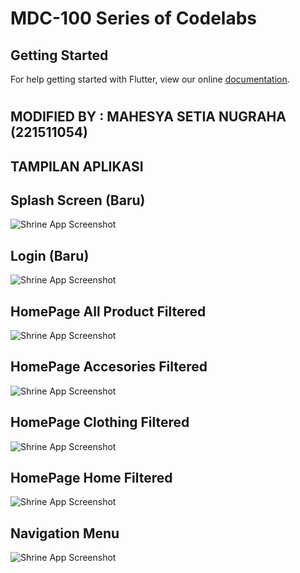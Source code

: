 # MDC-100 Series of Codelabs

## Getting Started

For help getting started with Flutter, view our online
[documentation](https://flutter.io/).
#
## MODIFIED BY : MAHESYA SETIA NUGRAHA (221511054)

## TAMPILAN APLIKASI
## Splash Screen (Baru)
![Shrine App Screenshot](screenshot/splashscreen.jpg)

## Login (Baru)
![Shrine App Screenshot](screenshot/login.jpg)

## HomePage All Product Filtered
![Shrine App Screenshot](screenshot/dashboardAllProduct.jpg)

## HomePage Accesories Filtered
![Shrine App Screenshot](screenshot/dashboardAllProduct.jpg)

## HomePage Clothing Filtered
![Shrine App Screenshot](screenshot/dashboardClothting.jpg)

## HomePage Home Filtered
![Shrine App Screenshot](screenshot/dashboardClothting.jpg)

## Navigation Menu
![Shrine App Screenshot](screenshot/navMenu.jpg)
